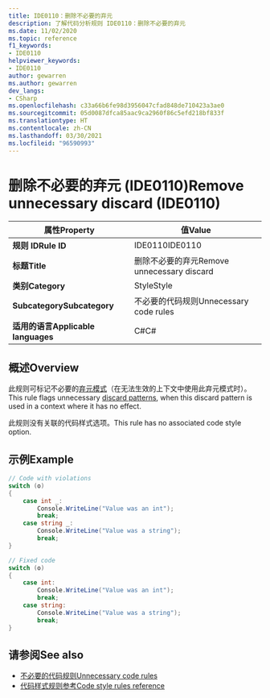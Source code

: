 ```yaml
---
title: IDE0110：删除不必要的弃元
description: 了解代码分析规则 IDE0110：删除不必要的弃元
ms.date: 11/02/2020
ms.topic: reference
f1_keywords:
- IDE0110
helpviewer_keywords:
- IDE0110
author: gewarren
ms.author: gewarren
dev_langs:
- CSharp
ms.openlocfilehash: c33a66b6fe98d3956047cfad848de710423a3ae0
ms.sourcegitcommit: 05d0087dfca85aac9ca2960f86c5efd218bf833f
ms.translationtype: HT
ms.contentlocale: zh-CN
ms.lasthandoff: 03/30/2021
ms.locfileid: "96590993"
---
```

# <a name="remove-unnecessary-discard-ide0110"></a><span data-ttu-id="202aa-103">删除不必要的弃元 (IDE0110)</span><span class="sxs-lookup"><span data-stu-id="202aa-103">Remove unnecessary discard (IDE0110)</span></span>

|<span data-ttu-id="202aa-104">属性</span><span class="sxs-lookup"><span data-stu-id="202aa-104">Property</span></span>|<span data-ttu-id="202aa-105">值</span><span class="sxs-lookup"><span data-stu-id="202aa-105">Value</span></span>|
|-|-|
| <span data-ttu-id="202aa-106">**规则 ID**</span><span class="sxs-lookup"><span data-stu-id="202aa-106">**Rule ID**</span></span> | <span data-ttu-id="202aa-107">IDE0110</span><span class="sxs-lookup"><span data-stu-id="202aa-107">IDE0110</span></span> |
| <span data-ttu-id="202aa-108">**标题**</span><span class="sxs-lookup"><span data-stu-id="202aa-108">**Title**</span></span> | <span data-ttu-id="202aa-109">删除不必要的弃元</span><span class="sxs-lookup"><span data-stu-id="202aa-109">Remove unnecessary discard</span></span> |
| <span data-ttu-id="202aa-110">**类别**</span><span class="sxs-lookup"><span data-stu-id="202aa-110">**Category**</span></span> | <span data-ttu-id="202aa-111">Style</span><span class="sxs-lookup"><span data-stu-id="202aa-111">Style</span></span> |
| <span data-ttu-id="202aa-112">**Subcategory**</span><span class="sxs-lookup"><span data-stu-id="202aa-112">**Subcategory**</span></span> | <span data-ttu-id="202aa-113">不必要的代码规则</span><span class="sxs-lookup"><span data-stu-id="202aa-113">Unnecessary code rules</span></span> |
| <span data-ttu-id="202aa-114">**适用的语言**</span><span class="sxs-lookup"><span data-stu-id="202aa-114">**Applicable languages**</span></span> | <span data-ttu-id="202aa-115">C#</span><span class="sxs-lookup"><span data-stu-id="202aa-115">C#</span></span> |

## <a name="overview"></a><span data-ttu-id="202aa-116">概述</span><span class="sxs-lookup"><span data-stu-id="202aa-116">Overview</span></span>

<span data-ttu-id="202aa-117">此规则可标记不必要的[弃元模式](../../../../_csharplang/proposals/csharp-8.0/patterns.md#discard-pattern)（在无法生效的上下文中使用此弃元模式时）。</span><span class="sxs-lookup"><span data-stu-id="202aa-117">This rule flags unnecessary [discard patterns](../../../../_csharplang/proposals/csharp-8.0/patterns.md#discard-pattern), when this discard pattern is used in a context where it has no effect.</span></span>

<span data-ttu-id="202aa-118">此规则没有关联的代码样式选项。</span><span class="sxs-lookup"><span data-stu-id="202aa-118">This rule has no associated code style option.</span></span>

## <a name="example"></a><span data-ttu-id="202aa-119">示例</span><span class="sxs-lookup"><span data-stu-id="202aa-119">Example</span></span>

```csharp
// Code with violations
switch (o)
{
    case int _:
        Console.WriteLine("Value was an int");
        break;
    case string _:
        Console.WriteLine("Value was a string");
        break;
}

// Fixed code
switch (o)
{
    case int:
        Console.WriteLine("Value was an int");
        break;
    case string:
        Console.WriteLine("Value was a string");
        break;
}
```

## <a name="see-also"></a><span data-ttu-id="202aa-120">请参阅</span><span class="sxs-lookup"><span data-stu-id="202aa-120">See also</span></span>

- [<span data-ttu-id="202aa-121">不必要的代码规则</span><span class="sxs-lookup"><span data-stu-id="202aa-121">Unnecessary code rules</span></span>](unnecessary-code-rules.md)
- [<span data-ttu-id="202aa-122">代码样式规则参考</span><span class="sxs-lookup"><span data-stu-id="202aa-122">Code style rules reference</span></span>](index.md)
